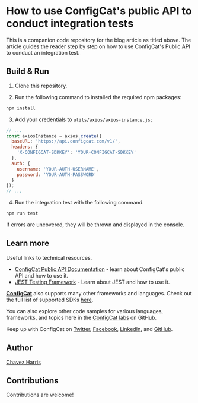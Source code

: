 # How to use ConfigCat's public API to conduct integration tests

This is a companion code repository for the blog article as titled above. The article guides the reader step by step on how to use ConfigCat's Public API to conduct an integration test.

## Build & Run

1. Clone this repository.

2. Run the following command to installed the required npm packages:

```sh
npm install
```

3. Add your credentials to `utils/axios/axios-instance.js`;

```js
// ...
const axiosInstance = axios.create({
  baseURL: 'https://api.configcat.com/v1/',
  headers: {
    'X-CONFIGCAT-SDKKEY': 'YOUR-CONFIGCAT-SDKKEY'
  },
  auth: {
    username: 'YOUR-AUTH-USERNAME',
    password: 'YOUR-AUTH-PASSWORD'
  }
});
// ...
```

4. Run the integration test with the following command.

```js
npm run test
```

If errors are uncovered, they will be thrown and displayed in the console.

## Learn more

Useful links to technical resources.

- [ConfigCat Public API Documentation](https://configcat.com/docs/advanced/public-api/) - learn about ConfigCat's public API and how to use it.
- [JEST Testing Framework](https://jestjs.io/) - Learn about JEST and how to use it.

[**ConfigCat**](https://configcat.com) also supports many other frameworks and languages. Check out the full list of supported SDKs [here](https://configcat.com/docs/sdk-reference/overview/).

You can also explore other code samples for various languages, frameworks, and topics here in the [ConfigCat labs](https://github.com/configcat-labs) on GitHub.

Keep up with ConfigCat on [Twitter](https://twitter.com/configcat), [Facebook](https://www.facebook.com/configcat), [LinkedIn](https://www.linkedin.com/company/configcat/), and [GitHub](https://github.com/configcat).

## Author

[Chavez Harris](https://github.com/codedbychavez)

## Contributions

Contributions are welcome!
